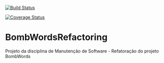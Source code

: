 [![Build Status](https://travis-ci.org/bedoya/BombWordsRefactoring.png?branch=master)](https://travis-ci.org/bedoya/BombWordsRefactoring)

[![Coverage Status](https://coveralls.io/repos/bedoya/BombWordsRefactoring/badge.png)](https://coveralls.io/r/bedoya/BombWordsRefactoring)

BombWordsRefactoring
====================
Projeto da disciplina de Manutenção de Software - Refatoração do projeto BombWords
